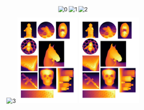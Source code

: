 
<div align="center" style="margin: 0;">
  <img src="0.png" alt="0" style="width: 32%; height: auto;"/>
  <img src="1.png" alt="1" style="width: 32%; height: auto;"/>
  <img src="2.png" alt="2" style="width: 32%; height: auto;"/>
</p>
<div align="center" style="margin: 0;">
  <img src="3.png" alt="3" style="width: 32%; height: auto;"/>
  <img src="4.png" alt="4" style="width: 32%; height: auto;"/>
  <img src="5.png" alt="5" style="width: 32%; height: auto;"/>
</p>
